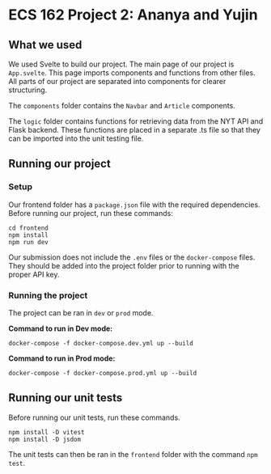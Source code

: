 # ECS 162 Project 2: Ananya and Yujin

## What we used
We used Svelte to build our project. The main page of our project is `App.svelte`. This page imports components and functions from other files. All parts of our project are separated into components for clearer structuring.

The `components` folder contains the `Navbar` and `Article` components.

The `logic` folder contains functions for retrieving data from the NYT API and Flask backend. These functions are placed in a separate .ts file so that they can be imported into the unit testing file.

## Running our project

### Setup
Our frontend folder has a `package.json` file with the required dependencies. Before running our project, run these commands:
```
cd frontend 
npm install
npm run dev
```

Our submission does not include the `.env` files or the `docker-compose` files. They should be added into the project folder prior to running with the proper API key.

### Running the project
The project can be ran in `dev` or `prod` mode.

**Command to run in Dev mode:**
```
docker-compose -f docker-compose.dev.yml up --build
```

**Command to run in Prod mode:**
```
docker-compose -f docker-compose.prod.yml up --build
```

## Running our unit tests
Before running our unit tests, run these commands.
```
npm install -D vitest
npm install -D jsdom
```

The unit tests can then be ran in the `frontend` folder with the command `npm test`.
